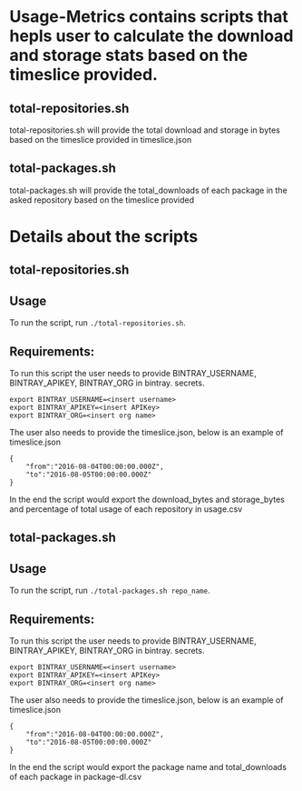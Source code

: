 Usage-Metrics contains scripts that hepls user to calculate the download and storage stats based on the timeslice provided. 
=====================

total-repositories.sh
---------------------

total-repositories.sh will provide the total download and storage in bytes based on the timeslice provided in timeslice.json

total-packages.sh
-----------------

total-packages.sh will provide the total_downloads of each package in the asked repository based on the timeslice provided

Details about the scripts
=========================


total-repositories.sh
---------------------

Usage
-----

To run the script, run `./total-repositories.sh`.

Requirements:
-------------

To run this script the user needs to provide BINTRAY_USERNAME, BINTRAY_APIKEY, BINTRAY_ORG in bintray.
secrets.

```
export BINTRAY_USERNAME=<insert username>
export BINTRAY_APIKEY=<insert APIKey>
export BINTRAY_ORG=<insert org name>
```


The user also needs to provide the timeslice.json, below is an example of timeslice.json

```
{
    "from":"2016-08-04T00:00:00.000Z",
    "to":"2016-08-05T00:00:00.000Z"
}
```

In the end the script would export the download_bytes and storage_bytes and percentage of total usage of each repository in usage.csv

total-packages.sh
-----------------

Usage
-----

To run the script, run `./total-packages.sh repo_name`.

Requirements:
-------------

To run this script the user needs to provide BINTRAY_USERNAME, BINTRAY_APIKEY, BINTRAY_ORG in bintray.
secrets.

```
export BINTRAY_USERNAME=<insert username>
export BINTRAY_APIKEY=<insert APIKey>
export BINTRAY_ORG=<insert org name>
```


The user also needs to provide the timeslice.json, below is an example of timeslice.json

```
{
    "from":"2016-08-04T00:00:00.000Z",
    "to":"2016-08-05T00:00:00.000Z"
}
```

In the end the script would export the package name and total_downloads of each package in package-dl.csv